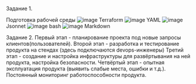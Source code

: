 Задание 1.  

Подготовка рабочей среды
![image](https://user-images.githubusercontent.com/126553776/221793182-997b79c5-685a-4a69-bfb6-2cf0204f4850.png)
Terraform
![image](https://user-images.githubusercontent.com/126553776/221794229-7df49854-fb01-4749-8a8a-57b271c20054.png)
YAML
![image](https://user-images.githubusercontent.com/126553776/221794963-a10ac4f9-9fed-4c1a-bcd9-f7202f51ffdd.png)
Jsonnet
![image](https://user-images.githubusercontent.com/126553776/221796019-553468da-0cee-4a26-b112-2393f86e6fc9.png)
bash
![image](https://user-images.githubusercontent.com/126553776/221797588-988c4212-f086-442f-8143-4d5c32ae7537.png)
Markdown

Задание 2.
Первый этап - планирование проекта под новые запросы клиентов(пользователей).
Второй этап - разработка и тестирование продукта на стендах (здесь подключаются devops-инженеры)
Третий этап - создание и настройка инфраструктуры для развёртывания на ней продукта, настройка безопасности.
Четвёртый этап - опытная эксплуатация продукта (выявить слабые места, ошибки и т.д.). Постоянный мониторинг работоспособности продукта.
